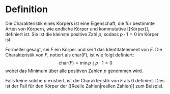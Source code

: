 # Definition
Die Charakteristik eines Körpers ist eine Eigenschaft, die für bestimmte Arten von Körpern, wie endliche Körper und kommutative [[Körper]], definiert ist. Sie ist die kleinste positive Zahl $p$, sodass $p \cdot 1 = 0$ im Körper ist.

Formeller gesagt, sei $F$ ein Körper und sei $1$ das Identitätelement von $F$. Die Charakteristik von $F$, notiert als $\mathrm{char}(F)$, ist wie folgt definiert:
$$\mathrm{char}(F) = \min {p \mid p \cdot 1 = 0}$$
wobei das Minimum über alle positiven Zahlen $p$ genommen wird.

Falls keine solche $p$ existiert, ist die Charakteristik von $F$ als 0 definiert. Dies ist der Fall für den Körper der [[Reelle Zahlen|reellen Zahlen]] zum Beispiel.